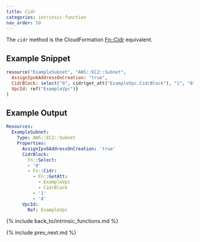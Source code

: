 ```yaml
---
title: Cidr
categories: intrinsic-function
nav_order: 50
---
```


The `cidr` method is the CloudFormation [Fn::Cidr](https://docs.aws.amazon.com/AWSCloudFormation/latest/UserGuide/intrinsic-function-reference-cidr.html) equivalent.

## Example Snippet

```ruby
resource("ExampleSubnet", "AWS::EC2::Subnet",
  AssignIpv6AddressOnCreation: "true",
  CidrBlock: select("0", cidr(get_att("ExampleVpc.CidrBlock"), "1", "8")),
  VpcId: ref("ExampleVpc")}
)
```

## Example Output

```yaml
Resources:
  ExampleSubnet:
    Type: AWS::EC2::Subnet
    Properties:
      AssignIpv6AddressOnCreation: 'true'
      CidrBlock:
        Fn::Select:
        - '0'
        - Fn::Cidr:
          - Fn::GetAtt:
            - ExampleVpc
            - CidrBlock
          - '1'
          - '8'
      VpcId:
        Ref: ExampleVpc
```

{% include back_to/intrinsic_functions.md %}

{% include prev_next.md %}
